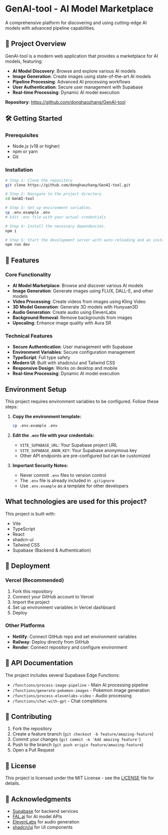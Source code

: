 # GenAI-tool - AI Model Marketplace

A comprehensive platform for discovering and using cutting-edge AI models with advanced pipeline capabilities.

## 🚀 Project Overview

GenAI-tool is a modern web application that provides a marketplace for AI models, featuring:
- **AI Model Discovery**: Browse and explore various AI models
- **Image Generation**: Create images using state-of-the-art AI models
- **Pipeline Processing**: Advanced AI processing workflows
- **User Authentication**: Secure user management with Supabase
- **Real-time Processing**: Dynamic AI model execution

**Repository**: https://github.com/donghaozhang/GenAI-tool

## 🛠️ Getting Started

### Prerequisites

- Node.js (v18 or higher)
- npm or yarn
- Git

### Installation

```bash
# Step 1: Clone the repository
git clone https://github.com/donghaozhang/GenAI-tool.git

# Step 2: Navigate to the project directory
cd GenAI-tool

# Step 3: Set up environment variables.
cp .env.example .env
# Edit .env file with your actual credentials

# Step 4: Install the necessary dependencies.
npm i

# Step 5: Start the development server with auto-reloading and an instant preview.
npm run dev
```

## 🎯 Features

### Core Functionality
- **AI Model Marketplace**: Browse and discover various AI models
- **Image Generation**: Generate images using FLUX, DALL-E, and other models
- **Video Processing**: Create videos from images using Kling Video
- **3D Model Generation**: Generate 3D models with Hunyuan3D
- **Audio Generation**: Create audio using ElevenLabs
- **Background Removal**: Remove backgrounds from images
- **Upscaling**: Enhance image quality with Aura SR

### Technical Features
- **Secure Authentication**: User management with Supabase
- **Environment Variables**: Secure configuration management
- **TypeScript**: Full type safety
- **Modern UI**: Built with shadcn/ui and Tailwind CSS
- **Responsive Design**: Works on desktop and mobile
- **Real-time Processing**: Dynamic AI model execution

## Environment Setup

This project requires environment variables to be configured. Follow these steps:

1. **Copy the environment template:**
   ```sh
   cp .env.example .env
   ```

2. **Edit the `.env` file with your credentials:**
   - `VITE_SUPABASE_URL`: Your Supabase project URL
   - `VITE_SUPABASE_ANON_KEY`: Your Supabase anonymous key
   - Other API endpoints are pre-configured but can be customized

3. **Important Security Notes:**
   - Never commit `.env` files to version control
   - The `.env` file is already included in `.gitignore`
   - Use `.env.example` as a template for other developers

## What technologies are used for this project?

This project is built with:

- Vite
- TypeScript
- React
- shadcn-ui
- Tailwind CSS
- Supabase (Backend & Authentication)

## 🚀 Deployment

### Vercel (Recommended)
1. Fork this repository
2. Connect your GitHub account to Vercel
3. Import the project
4. Set up environment variables in Vercel dashboard
5. Deploy

### Other Platforms
- **Netlify**: Connect GitHub repo and set environment variables
- **Railway**: Deploy directly from GitHub
- **Render**: Connect repository and configure environment

## 📝 API Documentation

The project includes several Supabase Edge Functions:
- `/functions/process-image-pipeline` - Main AI processing pipeline
- `/functions/generate-pokemon-images` - Pokemon image generation
- `/functions/process-elevenlabs-video` - Audio processing
- `/functions/chat-with-gpt` - Chat completions

## 🤝 Contributing

1. Fork the repository
2. Create a feature branch (`git checkout -b feature/amazing-feature`)
3. Commit your changes (`git commit -m 'Add amazing feature'`)
4. Push to the branch (`git push origin feature/amazing-feature`)
5. Open a Pull Request

## 📄 License

This project is licensed under the MIT License - see the [LICENSE](LICENSE) file for details.

## 🙏 Acknowledgments

- [Supabase](https://supabase.com) for backend services
- [FAL.ai](https://fal.ai) for AI model APIs
- [ElevenLabs](https://elevenlabs.io) for audio generation
- [shadcn/ui](https://ui.shadcn.com) for UI components
